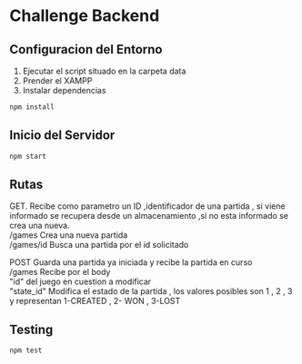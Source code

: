 # Challenge Backend

## Configuracion del Entorno

1) Ejecutar el script situado en la carpeta data
2) Prender el XAMPP
3) Instalar dependencias
``` bash
npm install
```

## Inicio del Servidor

``` bash
npm start
```

## Rutas

GET. Recibe como parametro un ID ,identificador de una partida , si viene informado se recupera desde un almacenamiento ,si no esta informado se crea una nueva.<br>
/games Crea una nueva partida<br>
/games/id Busca una partida por el id solicitado

POST Guarda una partida ya iniciada y recibe la partida en curso<br>
/games Recibe por el body<br> 
"id" del juego en cuestion a modificar<br>
"state_id" Modifica el estado de la partida , los valores posibles son 1 , 2 , 3 y representan 1-CREATED , 2- WON , 3-LOST

## Testing

``` bash
npm test
```
